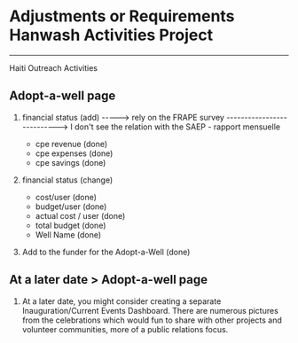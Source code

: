 # Adjustments or Requirements Hanwash Activities Project

---

Haiti Outreach Activities

## Adopt-a-well page

1. financial status (add) -----> rely on the FRAPE survey
   ---------------------------> I don't see the relation with the SAEP - rapport mensuelle

   - cpe revenue (done)
   - cpe expenses (done)
   - cpe savings (done)

2. financial status (change)

   - cost/user (done)
   - budget/user (done)
   - actual cost / user (done)
   - total budget (done)
   - Well Name (done)

3. Add to the funder for the Adopt-a-Well (done)

## At a later date > Adopt-a-well page

1. At a later date, you might consider creating a separate Inauguration/Current Events Dashboard. There are numerous pictures from the celebrations which would fun to share with other projects and volunteer communities, more of a public relations focus.
